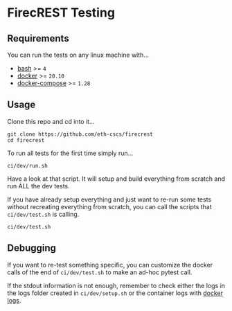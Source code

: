 # FirecREST Testing

## Requirements

You can run the tests on any linux machine with...

- [bash](https://www.gnu.org/software/bash/) >= `4`
- [docker](https://docs.docker.com/engine/install/) >= `20.10`
- [docker-compose](https://docs.docker.com/compose/install/) >= `1.28`

## Usage

Clone this repo and cd into it...

```
git clone https://github.com/eth-cscs/firecrest
cd firecrest
```

To run all tests for the first time simply run...

```
ci/dev/run.sh
```

Have a look at that script. It will setup and build everything from scratch and run ALL the dev tests.

If you have already setup everything and just want to re-run some tests without recreating everything
from scratch, you can call the scripts that `ci/dev/test.sh` is calling.

```
ci/dev/test.sh
```

## Debugging

If you want to re-test something specific, you can customize the docker calls of the end of `ci/dev/test.sh`
to make an ad-hoc pytest call.

If the stdout information is not enough, remember to check either the logs in the logs folder created in `ci/dev/setup.sh`
or the container logs with [docker logs](https://docs.docker.com/engine/reference/commandline/logs/).